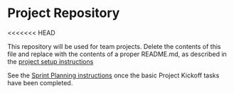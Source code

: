 # Project Repository
<<<<<<< HEAD

This repository will be used for team projects. Delete the contents of this file and replace with the contents of a proper README.md, as described in the [project setup instructions](./project-setup-instructions.md)

See the [Sprint Planning instructions](./sprint-planning-instructions.md) once the basic Project Kickoff tasks have been completed.
